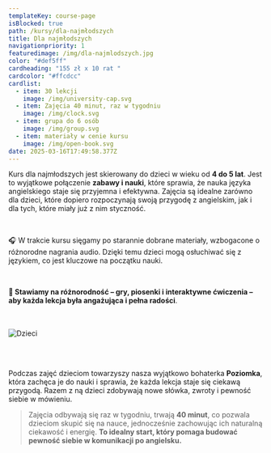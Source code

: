 ```yaml
---
templateKey: course-page
isBlocked: true
path: /kursy/dla-najmłodszych
title: Dla najmłodszych
navigationpriority: 1
featuredimage: /img/dla-najmlodszych.jpg
color: "#def5ff"
cardheading: "155 zł x 10 rat "
cardcolor: "#ffcdcc"
cardlist:
  - item: 30 lekcji
    image: /img/university-cap.svg
  - item: Zajęcia 40 minut, raz w tygodniu
    image: /img/clock.svg
  - item: grupa do 6 osób
    image: /img/group.svg
  - item: materiały w cenie kursu
    image: /img/open-book.svg
date: 2025-03-16T17:49:58.377Z
---
```

Kurs dla najmłodszych jest skierowany do dzieci w wieku od **4 do 5 lat**. Jest to wyjątkowe połączenie **zabawy i nauki**, które sprawia, że nauka języka angielskiego staje się przyjemna i efektywna.  Zajęcia są idealne zarówno dla dzieci, które dopiero rozpoczynają swoją przygodę z angielskim, jak i dla tych, które miały już z nim styczność.

<br />

🎧 W trakcie kursu sięgamy po starannie dobrane materiały, wzbogacone o różnorodne nagrania audio. Dzięki temu dzieci mogą osłuchiwać się z językiem, co jest kluczowe na początku nauki. 

<br />

**🎲 Stawiamy na różnorodność – gry, piosenki i interaktywne ćwiczenia – aby każda lekcja była angażująca i pełna radości**.
<br />
<br />
<br />

![](/img/dla-najmlodszych.jpg "Dzieci")

<br />

<br />

Podczas zajęć dzieciom towarzyszy nasza wyjątkowo bohaterka **Poziomka**, która zachęca je do nauki i sprawia, że każda lekcja staje się ciekawą przygodą. Razem z ną dzieci zdobywają nowe słówka, zwroty i pewność siebie w mówieniu.

> Zajęcia odbywają się raz w tygodniu, trwają **40 minut**, co pozwala dzieciom skupić się na nauce, jednocześnie zachowując ich naturalną ciekawość i energię. **To idealny start, który pomaga budować pewność siebie w komunikacji po angielsku.**